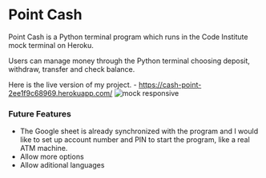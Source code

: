 # Point Cash

Point Cash is a Python terminal program which runs in the Code Institute mock terminal on Heroku.

Users can manage money through the Python terminal choosing deposit, withdraw, transfer and check balance.

Here is the live version of my project. - https://cash-point-2ee1f9c68969.herokuapp.com/
![mock responsive](https://user-images.githubusercontent.com/127660583/254711225-2e2b3b58-0a3d-49d5-96e3-c9391e1961c1.png)



### Future Features

- The Google sheet is already synchronized with the program and I would like to set up account number and PIN to start the program, like a real ATM machine.
- Allow more options
- Allow aditional languages
